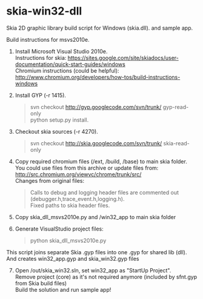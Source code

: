 skia-win32-dll
==============

Skia 2D graphic library build script for Windows (skia.dll).
and sample app.

Build instructions for msvs2010e.

1. Install Microsoft Visual Studio 2010e.  
Instructions for skia: https://sites.google.com/site/skiadocs/user-documentation/quick-start-guides/windows  
Chromium instructions (could be helpful): http://www.chromium.org/developers/how-tos/build-instructions-windows  

2. Install GYP (-r 1415).
    >svn checkout http://gyp.googlecode.com/svn/trunk/ gyp-read-only  
    >python setup.py install.

3. Checkout skia sources (-r 4270).
    >svn checkout http://skia.googlecode.com/svn/trunk/ skia-read-only
    
4. Copy required chromium files (/ext, /build, /base) to main skia folder.  
You could use files from this archive or update files from:
http://src.chromium.org/viewvc/chrome/trunk/src/  
Changes from original files:  
    >Calls to debug and logging header files are commented out (debugger.h,trace_event.h,logging.h).  
    >Fixed paths to skia header files.

5. Copy skia_dll_msvs2010e.py and /win32_app to main skia folder

6. Generate VisualStudio project files:
    >python skia_dll_msvs2010e.py  

This script joins separate Skia .gyp files into one .gyp for shared lib (dll).
And creates win32_app.gyp and skia_win32.gyp files

7. Open /out/skia_win32.sln, set win32_app as "StartUp Project".  
Remove project (core) as it's not required anymore (included by sfnt.gyp from Skia build files)  
Build the solution and run sample app!
